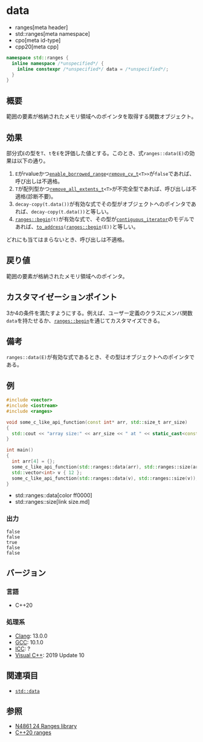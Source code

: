# data
* ranges[meta header]
* std::ranges[meta namespace]
* cpo[meta id-type]
* cpp20[meta cpp]

```cpp
namespace std::ranges {
  inline namespace /*unspecified*/ {
    inline constexpr /*unspecified*/ data = /*unspecified*/;
  }
}
```

## 概要
範囲の要素が格納されたメモリ領域へのポインタを取得する関数オブジェクト。

## 効果
部分式`E`の型を`T`、`t`を`E`を評価した値とする。このとき、式`ranges::data(E)`の効果は以下の通り。

1. `E`がrvalueかつ[`enable_borrowed_range`](enable_borrowed_range.md)`<`[`remove_cv_t`](/reference/type_traits/remove_cv.md)`<T>>`が`false`であれば、呼び出しは不適格。
2. `T`が配列型かつ[`remove_all_extents_t`](/reference/type_traits/remove_all_extents.md)`<T>`が不完全型であれば、呼び出しは不適格(診断不要)。
3. `decay-copy(t.data())`が有効な式でその型がオブジェクトへのポインタであれば、`decay-copy(t.data())`と等しい。
4. [`ranges::begin`](begin.md)`(t)`が有効な式で、その型が[`contiguous_iterator`](/reference/iterator/contiguous_iterator.md)のモデルであれば、[`to_address`](/reference/memory/to_address.md)`(`[`ranges::begin`](begin.md)`(E))`と等しい。

どれにも当てはまらないとき、呼び出しは不適格。

## 戻り値
範囲の要素が格納されたメモリ領域へのポインタ。

## カスタマイゼーションポイント
3か4の条件を満たすようにする。例えば、ユーザー定義のクラスにメンバ関数`data`を持たせるか、[`ranges::begin`](begin.md)を通じてカスタマイズできる。

## 備考
`ranges::data(E)`が有効な式であるとき、その型はオブジェクトへのポインタである。

## 例
```cpp example
#include <vector>
#include <iostream>
#include <ranges>

void some_c_like_api_function(const int* arr, std::size_t arr_size)
{
  std::cout << "array size:" << arr_size << " at " << static_cast<const void*>(arr) << std::endl;
}

int main()
{
  int arr[4] = {};
  some_c_like_api_function(std::ranges::data(arr), std::ranges::size(arr));
  std::vector<int> v { 12 };
  some_c_like_api_function(std::ranges::data(v), std::ranges::size(v));
}
```
* std::ranges::data[color ff0000]
* std::ranges::size[link size.md]

### 出力
```
false
false
true
false
false
```

## バージョン
### 言語
- C++20

### 処理系
- [Clang](/implementation.md#clang): 13.0.0
- [GCC](/implementation.md#gcc): 10.1.0
- [ICC](/implementation.md#icc): ?
- [Visual C++](/implementation.md#visual_cpp): 2019 Update 10

## 関連項目
- [`std::data`](/reference/iterator/data.md)

## 参照
- [N4861 24 Ranges library](https://timsong-cpp.github.io/cppwp/n4861/ranges)
- [C++20 ranges](https://techbookfest.org/product/5134506308665344)
